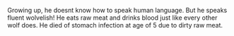 Growing up, he doesnt know how to speak human language. But he speaks fluent wolvelish! He eats raw meat and drinks blood just like every other wolf does. He died of stomach infection at age of 5 due to dirty raw meat.